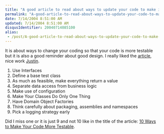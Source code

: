 ```yaml
---
title: "A good article to read about ways to update your code to make it more testable"
permalink: "A-good-article-to-read-about-ways-to-update-your-code-to-make-it-more-testable"
date: 7/14/2004 8:51:00 AM
updated: 7/14/2004 8:51:00 AM
disqusIdentifier: 20040714085100
alias:
 - /post/A-good-article-to-read-about-ways-to-update-your-code-to-make-it-more-testable.aspx/index.html
---
```

It is about ways to change your coding so that your code is more testable but it is also a good reminder about good design. I really liked the [article](http://www.theserverside.net/articles/showarticle.tss?id=10WaysTestableCode), nice work [Justin](http://www.gehtland.com/).

<ol>
<li>Use Interfaces</li>
<li>Define a base test class</li>
<li>As much as feasible, make everything return a value</li>
<li>Separate data access from business logic</li>
<li>Make use of configuration</li>
<li>Make Your Classes Do Only One Thing</li>
<li>Have Domain Object Factories</li>
<li>Think carefully about packaging, assemblies and namespaces</li>
<li>Pick a logging strategy early</li></ol>


<!-- more -->
Did I miss one or it is just 9 and not 10 like in the title of the article: [10 Ways to Make Your Code More Testable](http://www.theserverside.net/articles/showarticle.tss?id=10WaysTestableCode).
